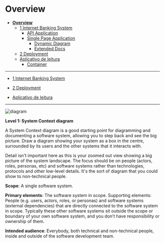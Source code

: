 # Overview

* [**Overview**](README.md)
  * [1 Internet Banking System](1%20Internet%20Banking%20System/README.md)
    * [API Application](1%20Internet%20Banking%20System/API%20Application/README.md)
    * [Single Page Application](1%20Internet%20Banking%20System/Single%20Page%20Application/README.md)
      * [Dynamic Diagram](1%20Internet%20Banking%20System/Single%20Page%20Application/Dynamic%20Diagram/README.md)
      * [Extended Docs](1%20Internet%20Banking%20System/Single%20Page%20Application/Extended%20Docs/README.md)
  * [2 Deployment](2%20Deployment/README.md)
  * [Aplicativo de leitura](Aplicativo%20de%20leitura/README.md)
    * [Container](Aplicativo%20de%20leitura/Container/README.md)

---

- [1 Internet Banking System](1%20Internet%20Banking%20System/README.md)

- [2 Deployment](2%20Deployment/README.md)

- [Aplicativo de leitura](Aplicativo%20de%20leitura/README.md)

---

![diagram](https://www.plantuml.com/plantuml/svg/0/VLBBJiCm4BmZyG-cfoALvCA9Kr6f02b0bQP2d2BNMRKhENRmeuZ-JKy89Bx2FuRjjgGeAl8XwvdnpcJjeJPK6LlpqvCp58pR2iZIc4PVfQcYRya2pTBEhGR5f30WJC9adT9A8HKhRXkRZYul9fmACtl8KauDQEEXSkJL50Mef8dDmygkNvvcHVbyNzoLsVXs_7ZJFzyoqtTjeEvFCNpeWFHsLS-NEJGAj7UcH1AznObFoG6DLR6ieS9AUbNOBDn63uZRB2mbNcNNII-wJ41fAVhNHggo02QGoJABFNpFu1aOKhZFI96MweGmUus76Ycqswo0amOuRKD9tQQA0GxjHnnzAzXxxhOT7xR5oQi5OWroN7jK4tyNAtGVyf-__MCcHILh52X__IBYlZtKzMovqDuJMBalmP3gtHnpuEr57Pzc3ZG43cUw9ze1vC1W3aTKXybRuH145T_K3m00)

**Level 1: System Context diagram**

A System Context diagram is a good starting point for diagramming and documenting a software system, allowing you to step back and see the big picture. Draw a diagram showing your system as a box in the centre, surrounded by its users and the other systems that it interacts with.

Detail isn't important here as this is your zoomed out view showing a big picture of the system landscape. The focus should be on people (actors, roles, personas, etc) and software systems rather than technologies, protocols and other low-level details. It's the sort of diagram that you could show to non-technical people.

**Scope**: A single software system.

**Primary elements**: The software system in scope.
Supporting elements: People (e.g. users, actors, roles, or personas) and software systems (external dependencies) that are directly connected to the software system in scope. Typically these other software systems sit outside the scope or boundary of your own software system, and you don’t have responsibility or ownership of them.

**Intended audience**: Everybody, both technical and non-technical people, inside and outside of the software development team.